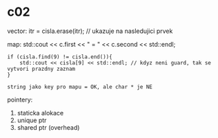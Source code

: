 # c02

vector:
        itr = cisla.erase(itr); // ukazuje na nasledujici prvek

map:
        std::cout << c.first << " = " << c.second << std::endl;

    if (cisla.find(9) != cisla.end()){
        std::cout << cisla[9] << std::endl; // kdyz neni guard, tak se vytvori prazdny zaznam
    }

    string jako key pro mapu = OK, ale char * je NE

pointery:

1. staticka alokace
2. unique ptr
3. shared ptr (overhead)

